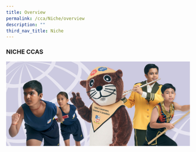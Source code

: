 ```yaml
---
title: Overview
permalink: /cca/Niche/overview
description: ""
third_nav_title: Niche
---
```

### NICHE CCAS

![Niche CCAs](/images/niche-cca.jpg)